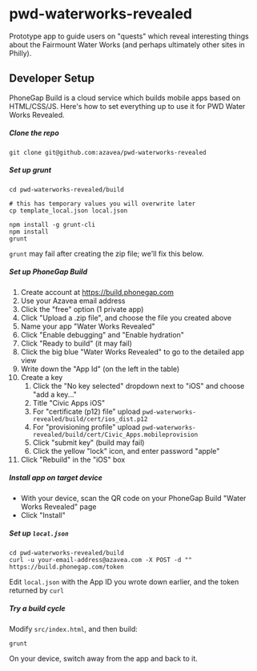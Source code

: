 pwd-waterworks-revealed
=======================

Prototype app to guide users on "quests" which reveal interesting things about the Fairmount Water Works (and perhaps ultimately other sites in Philly).

## Developer Setup

PhoneGap Build is a cloud service which builds mobile apps based on HTML/CSS/JS. Here's how to set everything up to use it for PWD Water Works Revealed.

##### Clone the repo
```shell
git clone git@github.com:azavea/pwd-waterworks-revealed
```

##### Set up grunt
```shell
cd pwd-waterworks-revealed/build

# this has temporary values you will overwrite later
cp template_local.json local.json

npm install -g grunt-cli
npm install
grunt
```
`grunt` may fail after creating the zip file; we'll fix this below.

##### Set up PhoneGap Build
1. Create account at https://build.phonegap.com
1. Use your Azavea email address
1. Click the "free" option (1 private app)
1. Click "Upload a .zip file", and choose the file you created above
1. Name your app "Water Works Revealed"
1. Click "Enable debugging" and "Enable hydration"
1. Click "Ready to build" (it may fail)
1. Click the big blue "Water Works Revealed" to go to the detailed app view
1. Write down the "App Id" (on the left in the table)
1. Create a key
    1. Click the "No key selected" dropdown next to "iOS" and choose "add a key..."
    1. Title "Civic Apps iOS"
    1. For "certificate (p12) file" upload `pwd-waterworks-revealed/build/cert/ios_dist.p12`
    1. For "provisioning profile" upload `pwd-waterworks-revealed/build/cert/Civic_Apps.mobileprovision`
    1. Click "submit key" (build may fail)
    1. Click the yellow "lock" icon, and enter password "apple"
1. Click "Rebuild" in the "iOS" box

##### Install app on target device
* With your device, scan the QR code on your PhoneGap Build "Water Works Revealed" page
* Click "Install"

##### Set up `local.json`
```shell
cd pwd-waterworks-revealed/build
curl -u your-email-address@azavea.com -X POST -d "" https://build.phonegap.com/token
```
Edit `local.json` with the App ID you wrote down earlier, and the token returned by `curl`

##### Try a build cycle
Modify `src/index.html`, and then build:
```shell
grunt
```
On your device, switch away from the app and back to it.
